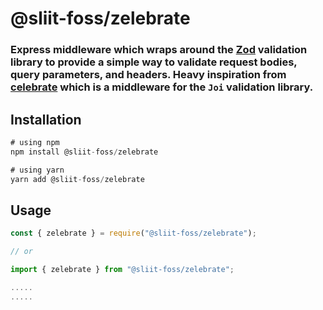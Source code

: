 # @sliit-foss/zelebrate

### Express middleware which wraps around the [Zod](https://www.npmjs.com/package/zod) validation library to provide a simple way to validate request bodies, query parameters, and headers. Heavy inspiration from [celebrate](https://www.npmjs.com/package/celebrate) which is a middleware for the `Joi` validation library.

## Installation

```js
# using npm
npm install @sliit-foss/zelebrate

# using yarn
yarn add @sliit-foss/zelebrate
```

## Usage

```js
const { zelebrate } = require("@sliit-foss/zelebrate");

// or

import { zelebrate } from "@sliit-foss/zelebrate";

.....
.....
```
